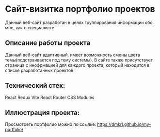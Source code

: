 # Сайт-визитка портфолио проектов

Данный веб-сайт разработан в целях группирования информации обо мне, как о специалисте

## Описание работы проекта

Данный веб-сайт адаптивный, имеет возможность смены цвета темы(подстраивается под тему системы). В сайте также присутствует страница с инофрмацией для каждого проекта, который находится в списке разработанных проектов.

## Технический стек:

React
Redux
Vite
React Router
CSS Modules

## Иллюстрация проекта:

Просмотреть портфолио можно по ссылке: https://dmkrl.github.io/my-portfolio/
